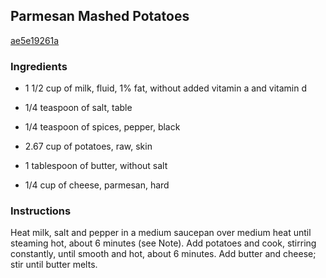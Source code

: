 ## Parmesan Mashed Potatoes

[ae5e19261a](http://www.delish.com/recipefinder/parmesan-mashed-potatoes-recipe-120408)

### Ingredients

 - 1 1/2 cup of milk, fluid, 1% fat, without added vitamin a and vitamin d

 - 1/4 teaspoon of salt, table

 - 1/4 teaspoon of spices, pepper, black

 - 2.67 cup of potatoes, raw, skin

 - 1 tablespoon of butter, without salt

 - 1/4 cup of cheese, parmesan, hard

### Instructions

Heat milk, salt and pepper in a medium saucepan over medium heat until steaming hot, about 6 minutes (see Note). Add potatoes and cook, stirring constantly, until smooth and hot, about 6 minutes. Add butter and cheese; stir until butter melts.